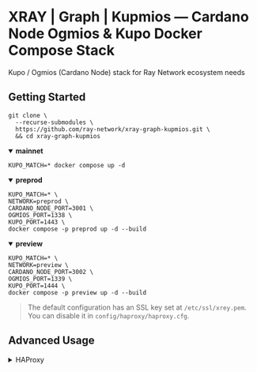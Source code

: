 # XRAY | Graph | Kupmios — Cardano Node Ogmios & Kupo Docker Compose Stack

Kupo / Ogmios (Cardano Node) stack for Ray Network ecosystem needs

## Getting Started
``` console
git clone \
  --recurse-submodules \
  https://github.com/ray-network/xray-graph-kupmios.git \
  && cd xray-graph-kupmios
```

<details open>
  <summary><b>mainnet</b></summary>

``` console
KUPO_MATCH=* docker compose up -d
```

</details>
  
<details open>
  <summary><b>preprod</b></summary>

``` console
KUPO_MATCH=* \
NETWORK=preprod \
CARDANO_NODE_PORT=3001 \
OGMIOS_PORT=1338 \
KUPO_PORT=1443 \
docker compose -p preprod up -d --build
```

</details>
  
<details open>
  <summary><b>preview</b></summary>

``` console
KUPO_MATCH=* \
NETWORK=preview \
CARDANO_NODE_PORT=3002 \
OGMIOS_PORT=1339 \
KUPO_PORT=1444 \
docker compose -p preview up -d --build
```

</details>

> The default configuration has an SSL key set at `/etc/ssl/xrey.pem`. You can disable it in `config/haproxy/haproxy.cfg`.

## Advanced Usage
<details>
  <summary>HAProxy</summary>

By default, all container ports are bound to 127.0.0.1, so these ports are not available outside the server. Replace `127.0.0.1:${OGMIOS_PORT:-8050}:8050` with `${OGMIOS_PORT:-8050}:8050` if you want to open ports for external access.

Routes are resolved using the `HostResolver` header (this is needed for [XRAY | Graph | Output Load Balancer](https://github.com/ray-network/cloudflare-worker-output-load-balancer)). 

Also, time limits on server requests can be disabled (or rather, increased from 30 seconds to 60 minutes) by setting `HAPROXY_JWT_BEARER_TOKEN` in the `.env` file and then passing it over the `BearerResolver` header.

The path to SSL PEM key can be found here `/etc/ssl/xray.pem`.

Check configuration file here [haproxy.cfg](https://github.com/ray-network/xray-graph-kupmios/blob/main/config/haproxy/haproxy.cfg).

</details>


  
